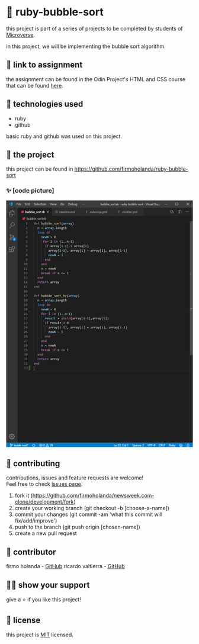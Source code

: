 # 📃 ruby-bubble-sort

this project is part of a series of projects to be completed by students of [Microverse](https://www.microverse.org/ 'The Global School for Remote Software Developers!').

in this project, we will be implementing the bubble sort algorithm.



## 🔗 link to assignment

the assignment can be found in the Odin Project's HTML and CSS course that can be found [here](https://www.theodinproject.com/courses/ruby-programming/lessons/advanced-building-blocks).



## 📡 technologies used

- ruby
- github

basic ruby and github was used on this project.



## 🚀 the project

this project can be found in https://github.com/firmoholanda/ruby-bubble-sort

### ✨ [code picture]

<a href="https://github.com/firmoholanda/ruby-bubble-sort/blob/buble-sort/img/ruby-bubble-sort.png" target="_blank">
    <img alt="page animation" src="https://github.com/firmoholanda/ruby-bubble-sort/blob/buble-sort/img/ruby-bubble-sort.png"/>
</a>



## 🤝 contributing

contributions, issues and feature requests are welcome!<br/>Feel free to check [issues page](https://github.com/firmoholanda/newsweek.com-clone/development/issues).

1. fork it (https://github.com/firmoholanda/newsweek.com-clone/development/fork)
2. create your working branch (git checkout -b [choose-a-name])
3. commit your changes (git commit -am 'what this commit will fix/add/improve')
4. push to the branch (git push origin [chosen-name])
5. create a new pull request



## 🤖 contributor

firmo holanda - [GitHub](https://github.com/firmoholanda)
ricardo valtierra - [GitHub](https://github.com/ricardovaltierra)



## 🙋‍♂ show your support

give a ⭐️ if you like this project!



## 📝 license

this project is [MIT](https://github.com/firmoholanda/newsweek.com-clone/development/blob/development/license.txt) licensed.
